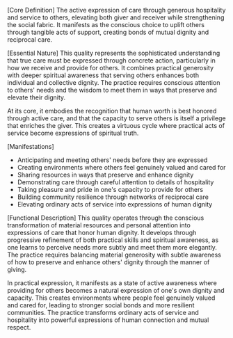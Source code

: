 [Core Definition]
The active expression of care through generous hospitality and service to others, elevating both giver and receiver while strengthening the social fabric. It manifests as the conscious choice to uplift others through tangible acts of support, creating bonds of mutual dignity and reciprocal care.

[Essential Nature]
This quality represents the sophisticated understanding that true care must be expressed through concrete action, particularly in how we receive and provide for others. It combines practical generosity with deeper spiritual awareness that serving others enhances both individual and collective dignity. The practice requires conscious attention to others' needs and the wisdom to meet them in ways that preserve and elevate their dignity.

At its core, it embodies the recognition that human worth is best honored through active care, and that the capacity to serve others is itself a privilege that enriches the giver. This creates a virtuous cycle where practical acts of service become expressions of spiritual truth.

[Manifestations]
- Anticipating and meeting others' needs before they are expressed
- Creating environments where others feel genuinely valued and cared for
- Sharing resources in ways that preserve and enhance dignity
- Demonstrating care through careful attention to details of hospitality
- Taking pleasure and pride in one's capacity to provide for others
- Building community resilience through networks of reciprocal care
- Elevating ordinary acts of service into expressions of human dignity

[Functional Description]
This quality operates through the conscious transformation of material resources and personal attention into expressions of care that honor human dignity. It develops through progressive refinement of both practical skills and spiritual awareness, as one learns to perceive needs more subtly and meet them more elegantly. The practice requires balancing material generosity with subtle awareness of how to preserve and enhance others' dignity through the manner of giving.

In practical expression, it manifests as a state of active awareness where providing for others becomes a natural expression of one's own dignity and capacity. This creates environments where people feel genuinely valued and cared for, leading to stronger social bonds and more resilient communities. The practice transforms ordinary acts of service and hospitality into powerful expressions of human connection and mutual respect.